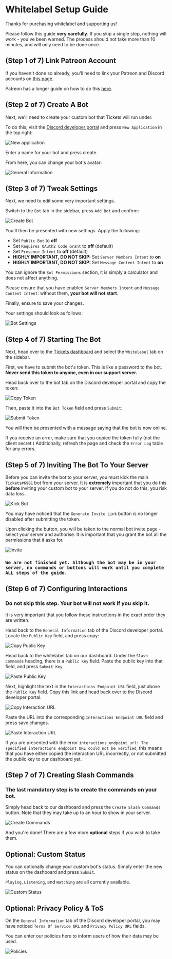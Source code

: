 # Whitelabel Setup Guide
Thanks for purchasing whitelabel and supporting us!

Please follow this guide **very carefully**. If you skip a single step, nothing will work - you've been warned. The process should not take more than 10 minutes, and will only need to be done once.

## (Step 1 of 7) Link Patreon Account 
If you haven't done so already, you'll need to link your Patreon and Discord accounts on [this page](https://www.patreon.com/settings/apps).

Patreon has a longer guide on how to do this [here](https://support.patreon.com/hc/en-us/articles/212052266-Get-my-Discord-role).

## (Step 2 of 7) Create A Bot
Next, we'll need to create your custom bot that Tickets will run under.

To do this, visit the [Discord developer portal](https://discord.com/developers/applications) and press `New Application` in the top right:

![New application](/img/whitelabel/new_application.webp)

Enter a name for your bot and press create.

From here, you can change your bot's avatar:

![General Information](/img/whitelabel/general_information.webp)

## (Step 3 of 7) Tweak Settings
Next, we need to edit some very important settings.

Switch to the `Bot` tab in the sidebar, press `Add Bot` and confirm:

![Create Bot](/img/whitelabel/create_bot.webp)

You'll then be presented with new settings. Apply the following:
- Set `Public Bot` to **off**
- Set `Requires OAuth2 Code Grant` to **off** (default)
- Set `Presence Intent` to **off** (default)
- **HIGHLY IMPORTANT, DO NOT SKIP:** Set `Server Members Intent` to **on**
- **HIGHLY IMPORTANT, DO NOT SKIP:** Set `Message Content Intent` to **on**

You can ignore the `Bot Permissions` section, it is simply a calculator and does not affect anything.

Please ensure that you have enabled `Server Members Intent` and `Message Content Intent`: without them, **your bot will not start**.

Finally, ensure to save your changes.

Your settings should look as follows:

![Bot Settings](/img/whitelabel/bot_settings.webp)

## (Step 4 of 7) Starting The Bot
Next, head over to the [Tickets dashboard]( https://panel.ticketsbot.net/whitelabel) and select the `Whitelabel` tab on the sidebar.

First, we have to submit the bot's token. This is like a password to the bot. **Never send this token to anyone, even in our support server.**

Head back over to the bot tab on the Discord developer portal and copy the token:

![Copy Token](/img/whitelabel/copy_token.webp)

Then, paste it into the `Bot Token` field and press `Submit`:

![Submit Token](/img/whitelabel/submit_token.webp)

You will then be presented with a message saying that the bot is now online.

If you receive an error, make sure that you copied the token fully (not the client secret.) Additionally, refresh the page and check the `Error Log` table for any errors.

## (Step 5 of 7) Inviting The Bot To Your Server
Before you can invite the bot to your server, you must kick the main `Tickets#6981` bot from your server. It is **extremely** important that you do this **before** inviting your custom bot to your server. If you do not do this, you risk data loss.

![Kick Bot](/img/whitelabel/kick_bot.webp)

You may have noticed that the `Generate Invite Link` button is no longer disabled after submitting the token.

Upon clicking the button, you will be taken to the normal bot invite page - select your server and authorise. It is important that you grant the bot all the permissions that it asks for.

![Invite](/img/whitelabel/invite.webp)

### `We are not finished yet. Although the bot may be in your server, no commands or buttons will work until you complete ALL steps of the guide.`

## (Step 6 of 7) Configuring Interactions

### Do not skip this step. Your bot will not work if you skip it. 

It is very important that you follow these instructions in the exact order they are written.
 
Head back to the `General Information` tab of the Discord developer portal. Locate the `Public Key` field, and press copy:

![Copy Public Key](/img/whitelabel/public_key_copy.webp)

Head back to the whitelabel tab on our dashboard. Under the `Slash Commands` heading, there is a `Public Key` field. Paste the public key into that field, and press `Submit Key`.

![Paste Public Key](/img/whitelabel/public_key_paste.webp)

Next, highlight the text in the `Interactions Endpoint URL` field, just above the `Public Key` field. Copy this link and head back over to the Discord developer portal.

![Copy Interaction URL](/img/whitelabel/interaction_url_copy.webp)

Paste the URL into the corresponding `Interactions Endpoint URL` field and press save changes.

![Paste Interaction URL](/img/whitelabel/interaction_url_paste.webp)

If you are presented with the error `interactions_endpoint_url: The specified interactions endpoint URL could not be verified`, this means that you have either copied the interaction URL incorrectly, or not submitted the public key to our dashboard yet.

## (Step 7 of 7) Creating Slash Commands

### The last mandatory step is to create the commands on your bot.

Simply head back to our dashboard and press the `Create Slash Commands` button. Note that they may take up to an hour to show in your server.

![Create Commands](/img/whitelabel/create_commands.webp)

And you're done! There are a few more **optional** steps if you wish to take them.

## Optional: Custom Status
You can optionally change your custom bot's status. Simply enter the new status on the dashboard and press `Submit`.

`Playing`, `Listening`, and `Watching` are all currently available. 

![Custom Status](/img/whitelabel/custom_status.webp)

## Optional: Privacy Policy & ToS
On the `General Information` tab of the Discord developer portal, you may have noticed `Terms Of Service URL` and `Privacy Policy URL` fields.

You can enter our policies here to inform users of how their data may be used.

![Policies](/img/whitelabel/policies.webp)
